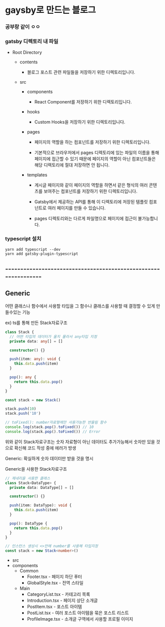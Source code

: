# gaysby로 만드는 블로그

### 공부랑 같이 ㅇㅇ

### gatsby 디렉토리 내 파일
- Root Directory 
  - contents
    - 블로그 포스트 관련 파일들을 저장하기 위한 디렉토리입니다.

  - src
    - components
      - React Component를 저장하기 위한 디렉토리입니다.

    - hooks
      - Custom Hooks을 저장하기 위한 디렉토리입니다.

    - pages
      - 페이지의 역할을 하는 컴포넌트를 저장하기 위한 디렉토리입니다.

      - 기본적으로 브라우저에서 pages 디렉토리에 있는 파일의 이름을 통해 페이지에 접근할 수 있기 때문에 페이지의 역할이 아닌 컴포넌트들은 해당 디렉토리에 절대 저장하면 안 됩니다.

    - templates
      - 게시글 페이지와 같이 페이지의 역할을 하면서 같은 형식의 여러 콘텐츠를 보여주는 컴포넌트를 저장하기 위한 디렉토리입니다.

      - Gatsby에서 제공하는 API를 통해 이 디렉토리에 저장된 템플릿 컴포넌트로 여러 페이지를 만들 수 있습니다.

      - pages 디렉토리와는 다르게 파일명으로 페이지에 접근이 불가능합니다.


### typescript 설치 
```terminnal
yarn add typescript --dev
yarn add gatsby-plugin-typescript
```

## ---------------------------------------------------------------
## Generic
어떤 클래스나 함수에서 사용할 타입을 그 함수나 클래스를 사용할 때 결정할 수 있게 만들수있는 기능

ex) ts를 통해 만든 Stack자료구조
```ts
class Stack {
  // 어떤 타입의 데이터가 올지 몰라서 any타입 지정
  private data: any[] = []

  constructor() {}

  push(item: any): void {
    this.data.push(item)
  }

  pop(): any {
    return this.data.pop()
  }
}
```

```ts
const stack = new Stack()

stack.push(10)
stack.push('10')

// toFixed(): number자료형에만 사용가능한 반올림 함수
console.log(stack.pop().toFixed()) // 10
console.log(stack.pop().toFixed()) // Error
```
위와 같이 Stack자료구조는 숫자 자료형이 아닌 데이터도 추가가능해서
숫자만 있을 것으로 확신해 코드 작성 중에 에러가 방생

Generic: 확실하게 숫자 데이터만 받을 것을 명시

Generic을 사용한 Stack자료구조
```ts
// 제네리을 사용한 클래스
class Stack<DataType> {
  private data: DataType[] = []

  constructor() {}

  push(item: DataType): void {
    this.data.push(item)
  }

  pop(): DataType {
    return this.data.pop()
  }
}

// 인스턴스 생성시 <>안에 number를 사용해 타입지정
const stack = new Stack<number>()
```


- src
 - components
    - Common
      - Footer.tsx - 페이지 하단 푸터
      - GlobalStyle.tsx - 전역 스타일
    - Main
      - CategoryList.tsx - 카테고리 목록
      - Introduction.tsx - 페이지 상단 소개글
      - PostItem.tsx - 포스트 아이템
      - PostList.tsx - 여러 포스트 아이템을 묶은 포스트 리스트
      - ProfileImage.tsx - 소개글 구역에서 사용할 프로필 이미지

